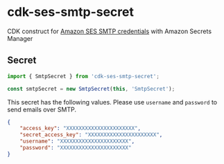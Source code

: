 # cdk-ses-smtp-secret

CDK construct for [Amazon SES SMTP credentials](https://docs.aws.amazon.com/ses/latest/dg/smtp-credentials.html) with Amazon Secrets Manager

## Secret

```ts
import { SmtpSecret } from 'cdk-ses-smtp-secret';

const smtpSecret = new SmtpSecret(this, 'SmtpSecret');
```

This secret has the following values. Please use `username` and `password` to send emails over SMTP.

```json
{
    "access_key": "XXXXXXXXXXXXXXXXXXXXXX",
    "secret_access_key": "XXXXXXXXXXXXXXXXXXXXXX",
    "username": "XXXXXXXXXXXXXXXXXXXXXX",
    "password": "XXXXXXXXXXXXXXXXXXXXXX"
}
```
